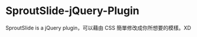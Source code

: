 SproutSlide-jQuery-Plugin
=========================

SproutSlide is a jQuery plugin，可以藉由 CSS 簡單修改成你所想要的模樣。XD
